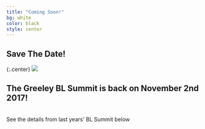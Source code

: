 ```yaml
---
title: "Coming Soon!"
bg: white
color: black
style: center
---
```


## Save The Date!

{:.center}
<a href="">
   <img src="https://github.com/WCSD6/TheGreeleyBlendedLearningSummit/blob/gh-pages/img/noun_849135_cc.png?raw=true">
</a>

## The Greeley BL Summit is back on November 2nd 2017!
<br>
See the details from last years' BL Summit below
